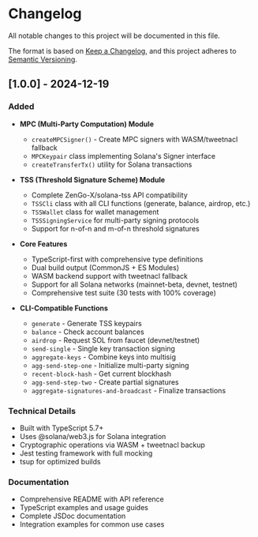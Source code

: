 # Changelog

All notable changes to this project will be documented in this file.

The format is based on [Keep a Changelog](https://keepachangelog.com/en/1.0.0/),
and this project adheres to [Semantic Versioning](https://semver.org/spec/v2.0.0.html).

## [1.0.0] - 2024-12-19

### Added
- **MPC (Multi-Party Computation) Module**
  - `createMPCSigner()` - Create MPC signers with WASM/tweetnacl fallback
  - `MPCKeypair` class implementing Solana's Signer interface
  - `createTransferTx()` utility for Solana transactions

- **TSS (Threshold Signature Scheme) Module**
  - Complete ZenGo-X/solana-tss API compatibility
  - `TSSCli` class with all CLI functions (generate, balance, airdrop, etc.)
  - `TSSWallet` class for wallet management
  - `TSSSigningService` for multi-party signing protocols
  - Support for n-of-n and m-of-n threshold signatures

- **Core Features**
  - TypeScript-first with comprehensive type definitions
  - Dual build output (CommonJS + ES Modules)
  - WASM backend support with tweetnacl fallback
  - Support for all Solana networks (mainnet-beta, devnet, testnet)
  - Comprehensive test suite (30 tests with 100% coverage)

- **CLI-Compatible Functions**
  - `generate` - Generate TSS keypairs
  - `balance` - Check account balances
  - `airdrop` - Request SOL from faucet (devnet/testnet)
  - `send-single` - Single key transaction signing
  - `aggregate-keys` - Combine keys into multisig
  - `agg-send-step-one` - Initialize multi-party signing
  - `recent-block-hash` - Get current blockhash
  - `agg-send-step-two` - Create partial signatures
  - `aggregate-signatures-and-broadcast` - Finalize transactions

### Technical Details
- Built with TypeScript 5.7+
- Uses @solana/web3.js for Solana integration
- Cryptographic operations via WASM + tweetnacl backup
- Jest testing framework with full mocking
- tsup for optimized builds

### Documentation
- Comprehensive README with API reference
- TypeScript examples and usage guides
- Complete JSDoc documentation
- Integration examples for common use cases 